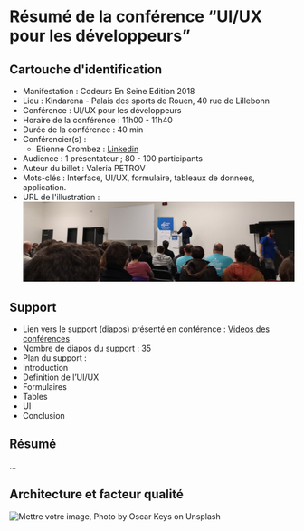# Résumé de la conférence “UI/UX pour les développeurs”

## Cartouche d'identification

 - Manifestation : Codeurs En Seine Edition 2018
 - Lieu : Kindarena - Palais des sports de Rouen, 40 rue de Lillebonn
 - Conférence : UI/UX pour les développeurs
 - Horaire de la conférence : 11h00 - 11h40
 - Durée de la conférence : 40 min
 - Conférencier(s) :
   - Etienne Crombez : [Linkedin](https://fr.linkedin.com/in/etiennecrombez)
 - Audience : 1 présentateur ; 80 - 100 participants 
 - Auteur du billet : Valeria PETROV
 - Mots-clés : Interface, UI/UX, formulaire, tableaux de donnees, application.
 - URL de l'illustration : ![Codeurs en Seine](CodeursEnSeine.jpg)

## Support
 - Lien vers le support (diapos) présenté en conférence : [Videos des conférences](https://www.youtube.com/channel/UCWujmG5rANxJI0nHbMFs08w/videos)
 - Nombre de diapos du support : 35
 - Plan du support :
  - Introduction
  - Definition de l’UI/UX
  - Formulaires
  - Tables
  - UI
  - Conclusion


## Résumé
...

## Architecture et facteur qualité
![Mettre votre image, Photo by Oscar Keys on Unsplash](oscar-keys-58399-unsplash.jpg)
